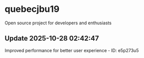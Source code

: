 # quebecjbu19
Open source project for developers and enthusiasts

## Update 2025-10-28 02:42:47
Improved performance for better user experience - ID: e5p273u5

